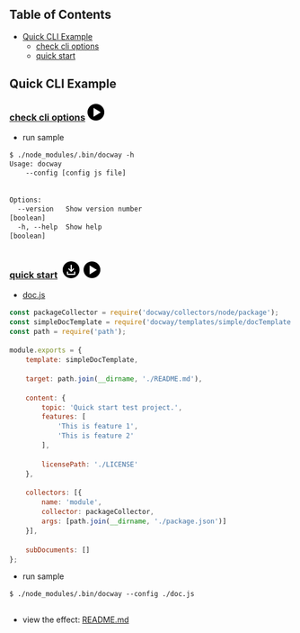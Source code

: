 
## Table of Contents
- [Quick CLI Example](#quick-cli-example)
  * [check cli options](#check-cli-options)
  * [quick start](#quick-start)

## Quick CLI Example

### [check cli options](../../sample/cli/options)  <a href="../images/common-cli-sample-0.gif"><img src="https://raw.githubusercontent.com/LoveKino/docway/master/templates/logo/play.png" style="height:30px" alt=animation></a>



- run sample

```
$ ./node_modules/.bin/docway -h 
Usage: docway
    --config [config js file]


Options:
  --version   Show version number                                      [boolean]
  -h, --help  Show help                                                [boolean]


```



### [quick start](../../sample/cli/quickStart) <a href="https://github.com/LoveKino/docway/raw/master/sample/cli/quickstart.tar.gz"><img src="https://raw.githubusercontent.com/LoveKino/docway/master/templates/logo/download.png" style="height:30px" alt=download></a> <a href="../images/common-cli-sample-1.gif"><img src="https://raw.githubusercontent.com/LoveKino/docway/master/templates/logo/play.png" style="height:30px" alt=animation></a>

- [doc.js](../../../../doc/cliSamples)

```js
const packageCollector = require('docway/collectors/node/package');
const simpleDocTemplate = require('docway/templates/simple/docTemplate.js');
const path = require('path');

module.exports = {
    template: simpleDocTemplate,

    target: path.join(__dirname, './README.md'),

    content: {
        topic: 'Quick start test project.',
        features: [
            'This is feature 1',
            'This is feature 2'
        ],

        licensePath: './LICENSE'
    },

    collectors: [{
        name: 'module',
        collector: packageCollector,
        args: [path.join(__dirname, './package.json')]
    }],

    subDocuments: []
};

```

- run sample

```
$ ./node_modules/.bin/docway --config ./doc.js 


```

- view the effect: [README.md](../../../../doc/cliSamples)

